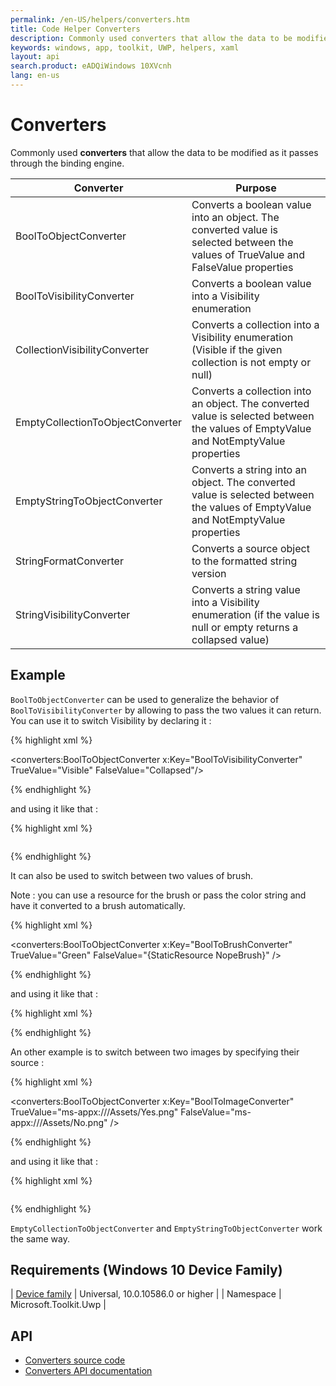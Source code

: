 ```yaml
---
permalink: /en-US/helpers/converters.htm
title: Code Helper Converters 
description: Commonly used converters that allow the data to be modified as it passes through the binding engine.
keywords: windows, app, toolkit, UWP, helpers, xaml
layout: api
search.product: eADQiWindows 10XVcnh
lang: en-us
---
```


# Converters

Commonly used **converters** that allow the data to be modified as it passes through the binding engine.

| Converter | Purpose |
| --- | --- |
|BoolToObjectConverter | Converts a boolean value into an object. The converted value is selected between the values of TrueValue and FalseValue properties |
|BoolToVisibilityConverter | Converts a boolean value into a Visibility enumeration |
|CollectionVisibilityConverter | Converts a collection into a Visibility enumeration (Visible if the given collection is not empty or null) |
|EmptyCollectionToObjectConverter | Converts a collection into an object. The converted value is selected between the values of EmptyValue and NotEmptyValue properties |
|EmptyStringToObjectConverter | Converts a string into an object. The converted value is selected between the values of EmptyValue and NotEmptyValue properties |
|StringFormatConverter | Converts a source object to the formatted string version |
|StringVisibilityConverter | Converts a string value into a Visibility enumeration (if the value is null or empty returns a collapsed value) |

## Example
`BoolToObjectConverter` can be used to generalize the behavior of `BoolToVisibilityConverter` by allowing to pass the two values it can return.
You can use it to switch Visibility by declaring it :

{% highlight xml %}

<converters:BoolToObjectConverter x:Key="BoolToVisibilityConverter" TrueValue="Visible" FalseValue="Collapsed"/>

{% endhighlight %}

and using it like that :

{% highlight xml %}

<Image Visibility="{x:Bind Path=MyBoolValue, Converter={StaticResource BoolToVisibilityConverter}}" />

{% endhighlight %}

It can also be used to switch between two values of brush.

Note : you can use a resource for the brush or pass the color string and have it converted to a brush automatically.

{% highlight xml %}

<converters:BoolToObjectConverter x:Key="BoolToBrushConverter" TrueValue="Green" FalseValue="{StaticResource NopeBrush}" />

{% endhighlight %}

and using it like that :

{% highlight xml %}

<Border Background="{x:Bind Path=MyBoolValue, Converter={StaticResource BoolToBrushConverter}}" />

{% endhighlight %}

An other example is to switch between two images by specifying their source :

{% highlight xml %}

<converters:BoolToObjectConverter x:Key="BoolToImageConverter" TrueValue="ms-appx:///Assets/Yes.png" FalseValue="ms-appx:///Assets/No.png" />

{% endhighlight %}

and using it like that :

{% highlight xml %}

<Image Source="{x:Bind Path=MyBoolValue, Converter={StaticResource BoolToImageConverter}}" />

{% endhighlight %}

`EmptyCollectionToObjectConverter` and `EmptyStringToObjectConverter` work the same way.

## Requirements (Windows 10 Device Family)

| [Device family](http://go.microsoft.com/fwlink/p/?LinkID=526370) | Universal, 10.0.10586.0 or higher |
| Namespace | Microsoft.Toolkit.Uwp |

## API

* [Converters source code](https://github.com/Microsoft/UWPCommunityToolkit/tree/master/Microsoft.Toolkit.Uwp.UI/Converters)
* [Converters API documentation]({{site.baseurl}}/{{page.lang}}/api/Microsoft_Toolkit_Uwp_UI_Converters_ConverterTools.htm)

